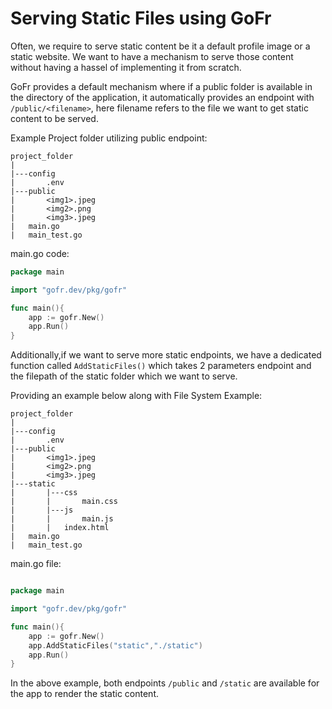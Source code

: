 # Serving Static Files using GoFr

Often, we require to serve static content be it a default profile image or a static website. We want to have a mechanism to serve those content without having a hassel of implementing it from scratch.

GoFr provides a default mechanism where if a public folder is available in the directory of the application, it automatically provides an endpoint with `/public/<filename>`, here filename refers to the file we want to get static content to be served. 

Example Project folder utilizing public endpoint:

```
project_folder
|
|---config
|       .env
|---public
|       <img1>.jpeg
|       <img2>.png
|       <img3>.jpeg
|   main.go
|   main_test.go
```

main.go code:

```go
package main

import "gofr.dev/pkg/gofr"

func main(){
    app := gofr.New()
    app.Run()
}

```

Additionally,if we want to serve more static endpoints, we have a dedicated function called `AddStaticFiles()` which takes 2 parameters endpoint and the filepath of the static folder which we want to serve.

Providing an example below along with File System Example:

```
project_folder
|
|---config
|       .env
|---public
|       <img1>.jpeg
|       <img2>.png
|       <img3>.jpeg
|---static
|       |---css
|       |       main.css
|       |---js
|       |       main.js
|       |   index.html
|   main.go
|   main_test.go
```


main.go file:

```go

package main

import "gofr.dev/pkg/gofr"

func main(){
    app := gofr.New()
    app.AddStaticFiles("static","./static")
    app.Run()
}

```

In the above example, both endpoints `/public` and `/static` are available for the app to render the static content.
